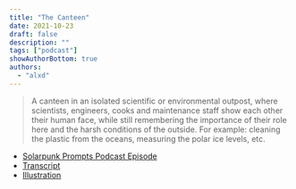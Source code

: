 ```yaml
---
title: "The Canteen"
date: 2021-10-23
draft: false
description: ""
tags: ["podcast"]
showAuthorBottom: true
authors:
  - "alxd"
---
```


> A canteen in an isolated scientific or environmental outpost, where scientists, engineers, cooks and maintenance staff show each other their human face, while still remembering the importance of their role here and the harsh conditions of the outside. For example: cleaning the plastic from the oceans, measuring the polar ice levels, etc.

- [Solarpunk Prompts Podcast Episode](https://podcast.tomasino.org/@SolarpunkPrompts/episodes/the-canteen)
- [Transcript](https://wiki.tomasino.org/writing/Solarpunk-Prompts---The-Canteen)
- [Illustration](art/the-lemonaut-canteen/)